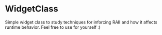 # WidgetClass
Simple widget class to study techniques for inforcing RAII and how it affects runtime behavior. Feel free to use for yourself :)
